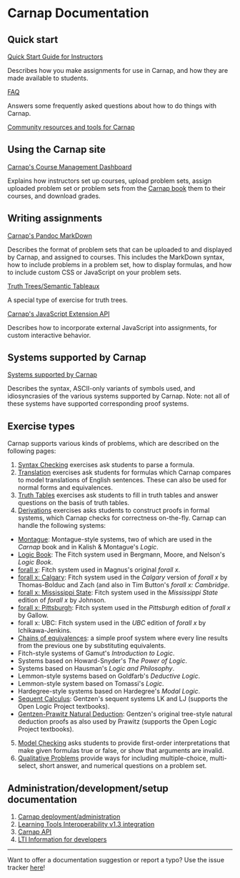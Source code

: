 # Carnap Documentation

## Quick start

[Quick Start Guide for Instructors](quickstart.md)

Describes how you make assignments for use in Carnap, and how they are
made available to students.

[FAQ](faq.md)

Answers some frequently asked questions about how to do things with Carnap.

[Community resources and tools for Carnap](awesome-carnap.md)

## Using the Carnap site

[Carnap's Course Management Dashboard](dashboard.md)

Explains how instructors set up courses, upload problem sets,
assign uploaded problem set or problem sets from the [Carnap
book](/book) them to their courses, and download grades.

## Writing assignments

[Carnap's Pandoc MarkDown](pandoc.md)

Describes the format of problem sets that can be uploaded to and
displayed by Carnap, and assigned to courses. This includes the
MarkDown syntax, how to include problems in a problem set, how to
display formulas, and how to include custom CSS or JavaScript on
your problem sets.

[Truth Trees/Semantic Tableaux](truth-tree.md)

A special type of exercise for truth trees.

[Carnap's JavaScript Extension API](javascript.md)

Describes how to incorporate external JavaScript into assignments, for custom
interactive behavior.

## Systems supported by Carnap

[Systems supported by Carnap](systems.md)

Describes the syntax, ASCII-only variants of symbols used, and
idiosyncrasies of the various systems supported by Carnap. Note: not all
of these systems have supported corresponding proof systems.

## Exercise types

Carnap supports various kinds of problems, which are
described on the following pages:

1. [Syntax Checking](syntax-check.md) exercises ask students to parse
   a formula.
2. [Translation](translation.md) exercises ask students for formulas
   which Carnap compares to model translations of English sentences.
      These can also be used for normal forms and equivalences.
3. [Truth Tables](truth-tables.md) exercises ask students to fill in
      truth tables and answer questions on the basis of truth tables.
4. [Derivations](derivations.md) exercises asks students to construct
      proofs in formal systems, which Carnap checks for correctness 
      on-the-fly. Carnap can handle the following systems:
  - [Montague](montague.md): Montague-style systems, two of which
    are used in the *Carnap* book and in Kalish & Montague's *Logic*. 
  - [Logic Book](logicbook.md): The Fitch system used in Bergmann,
        Moore, and Nelson's *Logic Book*.
  - [forall x](forallx.md): Fitch system used in Magnus's original
        *forall x*.
  - [forall x: Calgary](forallx-yyc.md): Fitch system used in the
        *Calgary* version of *forall x* by Thomas-Bolduc and Zach (and
        also in Tim Button's *forall x: Cambridge*.
  - [forall x: Mississippi State](forallx-msu.md): Fitch system used in the
        *Mississippi State* edition of *forall x* by Johnson.
  - [forall x: Pittsburgh](forallx-pitt.md): Fitch system used in the
        *Pittsburgh* edition of *forall x* by Gallow.
  - forall x: UBC: Fitch system used in the
        *UBC* edition of *forall x* by Ichikawa-Jenkins.
  - [Chains of equivalences](equivalences.md): a simple proof system
    where every line results from the previous one by substituting 
    equivalents.
  - Fitch-style systems of Gamut's *Introduction to Logic*.
  - Systems based on Howard-Snyder's *The Power of Logic*.
  - Systems based on Hausman's *Logic and Philosophy*.
  - Lemmon-style systems based on Goldfarb's *Deductive Logic*.
  - Lemmon-style system based on Tomassi's *Logic*.
  - Hardegree-style systems based on Hardegree's *Modal Logic*.
  - [Sequent Calculus](sequent-calculus.md): Gentzen's sequent
        systems LK and LJ (supports the Open Logic Project textbooks).
  - [Gentzen-Prawitz Natural Deduction](gentzen-ND.md): Gentzen's
        original tree-style natural deduction proofs as also used by
        Prawitz (supports the Open Logic Project textbooks).
5. [Model Checking](modelchecker.md) asks students to
        provide first-order interpretations that make given formulas
        true or false, or show that arguments are invalid. 
6. [Qualitative Problems](qualitative.md) provide ways for
        including multiple-choice, multi-select, short answer, and
        numerical questions on a problem set.

## Administration/development/setup documentation

1. [Carnap deployment/administration](administration.md)
2. [Learning Tools Interoperability v1.3 integration](lti.md)
3. [Carnap API](api.md)
4. [LTI Information for developers](lti-develop.md)

---

Want to offer a documentation suggestion or report a typo? Use the issue
tracker [here](https://github.com/Carnap/Carnap-Documentation/issues)!
